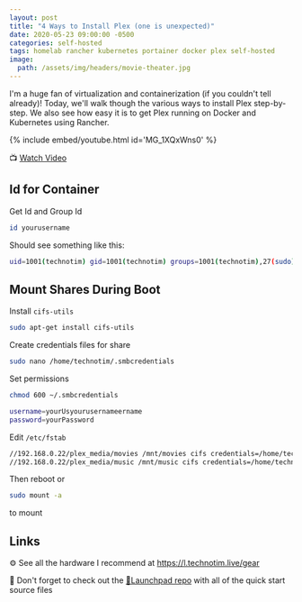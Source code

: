 ```yaml
---
layout: post
title: "4 Ways to Install Plex (one is unexpected)"
date: 2020-05-23 09:00:00 -0500
categories: self-hosted
tags: homelab rancher kubernetes portainer docker plex self-hosted
image:
  path: /assets/img/headers/movie-theater.jpg
---
```


I'm a huge fan of virtualization and containerization (if you couldn't tell already)!  Today, we'll walk though the various ways to install Plex step-by-step.  We also see how easy it is to get Plex running on Docker and Kubernetes using Rancher.

{% include embed/youtube.html id='MG_1XQxWns0' %}

📺 [Watch Video](https://www.youtube.com/watch?v=MG_1XQxWns0)

## Id for Container

Get Id and Group Id

```bash
id yourusername
```

Should see something like this:

```bash
uid=1001(technotim) gid=1001(technotim) groups=1001(technotim),27(sudo),999(docker)
```

## Mount Shares During Boot

Install `cifs-utils`

```bash
sudo apt-get install cifs-utils
```

Create credentials files for share

```bash
sudo nano /home/technotim/.smbcredentials
```

Set permissions

```bash
chmod 600 ~/.smbcredentials
```

```bash
username=yourUsyourusernameername  
password=yourPassword
```

Edit `/etc/fstab`

```bash
//192.168.0.22/plex_media/movies /mnt/movies cifs credentials=/home/technotim/.smbcredentials 0 0
//192.168.0.22/plex_media/music /mnt/music cifs credentials=/home/technotim/.smbcredentials 0 0
```

Then reboot or

```bash
sudo mount -a
```

to mount

## Links

⚙️ See all the hardware I recommend at <https://l.technotim.live/gear>

🚀 Don't forget to check out the [🚀Launchpad repo](https://l.technotim.live/quick-start) with all of the quick start source files
